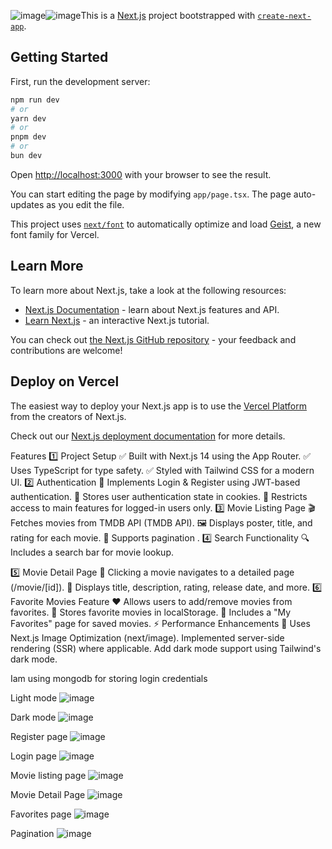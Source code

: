 ![image](https://github.com/user-attachments/assets/5680b68c-c38a-4839-a723-5ef736573d10)![image](https://github.com/user-attachments/assets/de08606d-9651-47a5-946e-0d21b18104a4)This is a [Next.js](https://nextjs.org) project bootstrapped with [`create-next-app`](https://nextjs.org/docs/app/api-reference/cli/create-next-app).

## Getting Started

First, run the development server:

```bash
npm run dev
# or
yarn dev
# or
pnpm dev
# or
bun dev
```

Open [http://localhost:3000](http://localhost:3001) with your browser to see the result.

You can start editing the page by modifying `app/page.tsx`. The page auto-updates as you edit the file.

This project uses [`next/font`](https://nextjs.org/docs/app/building-your-application/optimizing/fonts) to automatically optimize and load [Geist](https://vercel.com/font), a new font family for Vercel.

## Learn More

To learn more about Next.js, take a look at the following resources:

- [Next.js Documentation](https://nextjs.org/docs) - learn about Next.js features and API.
- [Learn Next.js](https://nextjs.org/learn) - an interactive Next.js tutorial.

You can check out [the Next.js GitHub repository](https://github.com/vercel/next.js) - your feedback and contributions are welcome!

## Deploy on Vercel

The easiest way to deploy your Next.js app is to use the [Vercel Platform](https://vercel.com/new?utm_medium=default-template&filter=next.js&utm_source=create-next-app&utm_campaign=create-next-app-readme) from the creators of Next.js.

Check out our [Next.js deployment documentation](https://nextjs.org/docs/app/building-your-application/deploying) for more details.

 Features
1️⃣ Project Setup
    ✅ Built with Next.js 14 using the App Router.
    ✅ Uses TypeScript for type safety.
    ✅ Styled with Tailwind CSS for a modern UI.
2️⃣ Authentication
    🔑 Implements Login & Register using JWT-based authentication.
    🔐 Stores user authentication state in cookies.
    🚫 Restricts access to main features for logged-in users only.
3️⃣ Movie Listing Page
    🎬 Fetches movies from TMDB API (TMDB API).
    🖼️ Displays poster, title, and rating for each movie.
    🔄 Supports pagination .
4️⃣ Search Functionality
  🔍 Includes a search bar for movie lookup.

5️⃣ Movie Detail Page
    📌 Clicking a movie navigates to a detailed page (/movie/[id]).
    📖 Displays title, description, rating, release date, and more.
6️⃣ Favorite Movies Feature
    ❤️ Allows users to add/remove movies from favorites.
    💾 Stores favorite movies in localStorage.
📜 Includes a "My Favorites" page for saved movies.
    ⚡ Performance Enhancements
    🚀 Uses Next.js Image Optimization (next/image).
Implemented server-side rendering (SSR) where applicable.
Add dark mode support using Tailwind's dark mode.

 Iam using mongodb for storing login credentials

Light mode
![image](https://github.com/user-attachments/assets/fdbeeccb-7f2e-48bb-8640-af69d24e1f55)

Dark mode
![image](https://github.com/user-attachments/assets/40784f72-f0d9-4fd7-9afb-902221bd7c9a)

Register page
![image](https://github.com/user-attachments/assets/0e450973-d657-4be7-8651-91a2bdab7e93)

Login page
![image](https://github.com/user-attachments/assets/e70ed2cf-19ac-408b-8d73-a2c472195fc2)

Movie listing page
![image](https://github.com/user-attachments/assets/99c53398-849b-46fc-8da9-0a8b47710fe9)

Movie Detail Page
![image](https://github.com/user-attachments/assets/f422ab2d-8dd9-4fb5-8c1a-64a887eac678)

Favorites page
![image](https://github.com/user-attachments/assets/479fc03b-b2ba-4d3e-9684-29c687274eb4)

Pagination
![image](https://github.com/user-attachments/assets/bb4824e7-c4e2-4c3b-b002-68663d5de25b)



